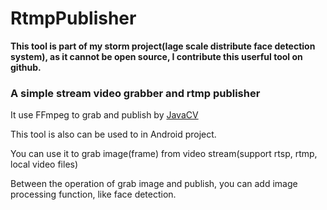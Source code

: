 # RtmpPublisher

**This tool is part of my storm project(lage scale distribute face detection system), as it cannot be open source, I contribute this userful tool on github.**

### A simple stream video grabber and rtmp publisher
It use FFmpeg to grab and publish by [JavaCV](https://github.com/bytedeco/javacv)

This tool is also can be used to in Android project.

You can use it to grab image(frame) from video stream(support rtsp, rtmp, local video files) 

Between the operation of grab image and publish, you can add image processing function, like face detection.

